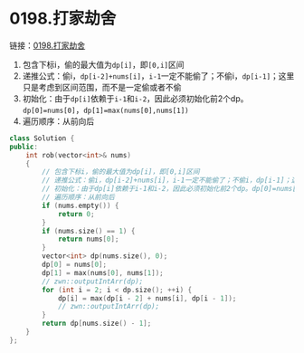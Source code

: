 # 0198.打家劫舍

链接：[0198.打家劫舍](https://leetcode.cn/problems/house-robber/)

1. 包含下标i，偷的最大值为`dp[i]`，即`[0,i]`区间
2. 递推公式：偷i，`dp[i-2]+nums[i]`，`i-1`一定不能偷了；不偷i，`dp[i-1]`；这里只是考虑到区间范围，而不是一定偷或者不偷
3. 初始化：由于`dp[i]`依赖于`i-1`和`i-2`，因此必须初始化前2个dp。`dp[0]=nums[0]`，`dp[1]=max(nums[0],nums[1])`
4. 遍历顺序：从前向后

```c++
class Solution {
public:
    int rob(vector<int>& nums)
    {
        // 包含下标i，偷的最大值为dp[i]，即[0,i]区间
        // 递推公式：偷i，dp[i-2]+nums[i]，i-1一定不能偷了；不偷i，dp[i-1]；这里只是考虑到区间范围，而不是一定偷或者不偷
        // 初始化：由于dp[i]依赖于i-1和i-2，因此必须初始化前2个dp。dp[0]=nums[0]，dp[1]=max(nums[0],nums[1])
        // 遍历顺序：从前向后
        if (nums.empty()) {
            return 0;
        }
        if (nums.size() == 1) {
            return nums[0];
        }
        vector<int> dp(nums.size(), 0);
        dp[0] = nums[0];
        dp[1] = max(nums[0], nums[1]);
        // zwn::outputIntArr(dp);
        for (int i = 2; i < dp.size(); ++i) {
            dp[i] = max(dp[i - 2] + nums[i], dp[i - 1]);
            // zwn::outputIntArr(dp);
        }
        return dp[nums.size() - 1];
    }
};

```




